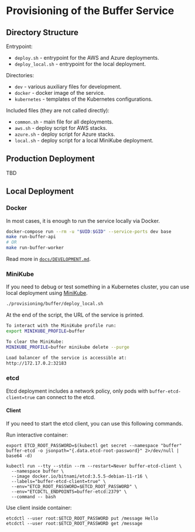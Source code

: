 # Provisioning of the Buffer Service

## Directory Structure

Entrypoint:
- `deploy.sh` - entrypoint for the AWS and Azure deployments.
- `deploy_local.sh` - entrypoint for the local deployment.

Directories:
- `dev` - various auxiliary files for development.
- `docker` - docker image of the service.
- `kubernetes` - templates of the Kubernetes configurations.

Included files (they are not called directly):
- `common.sh` - main file for all deployments.
- `aws.sh` - deploy script for AWS stacks.
- `azure.sh` - deploy script for Azure stacks.
- `local.sh` - deploy script for a local MiniKube deployment.

## Production Deployment

TBD

## Local Deployment

### Docker

In most cases, it is enough to run the service locally via Docker.
```sh
docker-compose run --rm -u "$UID:$GID" --service-ports dev base
make run-buffer-api
# OR
make run-buffer-worker
```

Read more in [`docs/DEVELOPMENT.md`](../../docs/DEVELOPMENT.md).

### MiniKube

If you need to debug or test something in a Kubernetes cluster, you can use local deployment using [MiniKube](https://minikube.sigs.k8s.io/docs/start/).
```sh
./provisioning/buffer/deploy_local.sh
```

At the end of the script, the URL of the service is printed.
```sh
To interact with the MiniKube profile run:
export MINIKUBE_PROFILE=buffer

To clear the MiniKube:
MINIKUBE_PROFILE=buffer minikube delete --purge

Load balancer of the service is accessible at:
http://172.17.0.2:32183
```

### etcd

Etcd deployment includes a network policy,
only pods with `buffer-etcd-client=true` can connect to the etcd.

#### Client

If you need to start the etcd client, you can use this following commands.

Run interactive container:
```
export ETCD_ROOT_PASSWORD=$(kubectl get secret --namespace "buffer" buffer-etcd -o jsonpath="{.data.etcd-root-password}" 2>/dev/null | base64 -d)

kubectl run --tty --stdin --rm --restart=Never buffer-etcd-client \
  --namespace buffer \
  --image docker.io/bitnami/etcd:3.5.5-debian-11-r16 \
  --labels="buffer-etcd-client=true" \
  --env="ETCD_ROOT_PASSWORD=$ETCD_ROOT_PASSWORD" \
  --env="ETCDCTL_ENDPOINTS=buffer-etcd:2379" \
  --command -- bash
```

Use client inside container:
```
etcdctl --user root:$ETCD_ROOT_PASSWORD put /message Hello
etcdctl --user root:$ETCD_ROOT_PASSWORD get /message
```
